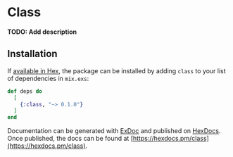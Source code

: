 # Class

**TODO: Add description**

## Installation

If [available in Hex](https://hex.pm/docs/publish), the package can be installed
by adding `class` to your list of dependencies in `mix.exs`:

```elixir
def deps do
  [
    {:class, "~> 0.1.0"}
  ]
end
```

Documentation can be generated with [ExDoc](https://github.com/elixir-lang/ex_doc)
and published on [HexDocs](https://hexdocs.pm). Once published, the docs can
be found at [https://hexdocs.pm/class](https://hexdocs.pm/class).

